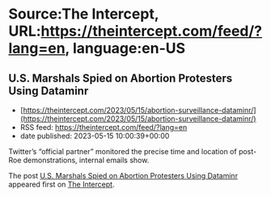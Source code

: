 # Source:The Intercept, URL:https://theintercept.com/feed/?lang=en, language:en-US

## U.S. Marshals Spied on Abortion Protesters Using Dataminr
 - [https://theintercept.com/2023/05/15/abortion-surveillance-dataminr/](https://theintercept.com/2023/05/15/abortion-surveillance-dataminr/)
 - RSS feed: https://theintercept.com/feed/?lang=en
 - date published: 2023-05-15 10:00:39+00:00

<p>Twitter’s “official partner” monitored the precise time and location of post-Roe demonstrations, internal emails show.</p>
<p>The post <a href="https://theintercept.com/2023/05/15/abortion-surveillance-dataminr/" rel="nofollow">U.S. Marshals Spied on Abortion Protesters Using Dataminr</a> appeared first on <a href="https://theintercept.com" rel="nofollow">The Intercept</a>.</p>

